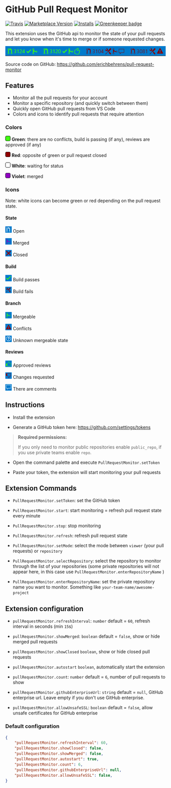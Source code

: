 # GitHub Pull Request Monitor

[![Travis](https://img.shields.io/travis/erichbehrens/pull-request-monitor.svg)](https://travis-ci.org/erichbehrens/pull-request-monitor)
[![Marketplace Version](https://vsmarketplacebadge.apphb.com/version/erichbehrens.pull-request-monitor.svg)](https://marketplace.visualstudio.com/items?itemName=erichbehrens.pull-request-monitor)
[![Installs](https://vsmarketplacebadge.apphb.com/installs/erichbehrens.pull-request-monitor.svg)](https://marketplace.visualstudio.com/items?itemName=erichbehrens.pull-request-monitor)
[![Greenkeeper badge](https://badges.greenkeeper.io/erichbehrens/pull-request-monitor.svg)](https://greenkeeper.io/)

This extension uses the GitHub api to monitor the state of your pull requests and let you know when it's time to merge or if someone requested changes.

![Statusbar items](images/statusBarItems.png)

Source code on GitHub: https://github.com/erichbehrens/pull-request-monitor

## Features

- Monitor all the pull requests for your account
- Monitor a specific repository (and quickly switch between them)
- Quickly open GitHub pull requests from VS Code
- Colors and icons to identify pull requests that require attention

### Colors

![color green](images/color-green.png) **Green**: there are no conflicts, build is passing (if any), reviews are approved (if any)

![color red](images/color-red.png) **Red**: opposite of green or pull request closed

![color white](images/color-white.png) **White**: waiting for status

![color violet](images/color-violet.png) **Violet**: merged

### Icons

Note: white icons can become green or red depending on the pull request state.

#### State

![icon](images/icon-state-open.png) Open

![icon](images/icon-state-merged.png) Merged

![icon](images/icon-state-closed.png) Closed

#### Build

![icon](images/icon-build-ok.png) Build passes

![icon](images/icon-build-ko.png) Build fails

#### Branch

![icon](images/icon-mergeable-ok.png) Mergeable

![icon](images/icon-mergeable-ko.png) Conflicts

![icon](images/icon-mergeable-unknown.png) Unknown mergeable state

#### Reviews

![icon](images/icon-reviews-ok.png) Approved reviews

![icon](images/icon-reviews-ko.png) Changes requested

![icon](images/icon-reviews-comments.png) There are comments

## Instructions

- Install the extension

- Generate a GitHub token here: https://github.com/settings/tokens

> **Required permissions:**
>
> If you only need to monitor public repositories enable `public_repo`, if you use private teams enable `repo`.

- Open the command palette and execute `PullRequestMonitor.setToken`

- Paste your token, the extension will start monitoring your pull requests

## Extension Commands

- `PullRequestMonitor.setToken`: set the GitHub token

- `PullRequestMonitor.start`: start monitoring = refresh pull request state every minute

- `PullRequestMonitor.stop`: stop monitoring

- `PullRequestMonitor.refresh`: refresh pull request state

- `PullRequestMonitor.setMode`: select the mode between `viewer` (your pull requests) or `repository`

- `PullRequestMonitor.selectRepository`: select the repository to monitor through the list of your repositories (some private repositories will not appear here, in this case use `PullRequestMonitor.enterRepositoryName` )

- `PullRequestMonitor.enterRepositoryName`: set the private repository name you want to monitor. Something like `your-team-name/awesome-project`

## Extension configuration

- `pullRequestMonitor.refreshInterval`: `number` default = `60`, refresh interval in seconds (min `15`s)

- `pullRequestMonitor.showMerged`: `boolean` default = `false`, show or hide merged pull requests

- `pullRequestMonitor.showClosed` `boolean`, show or hide closed pull requests

- `pullRequestMonitor.autostart` `boolean`, automatically start the extension

- `pullRequestMonitor.count`: `number` default = `6`, number of pull requests to show

- `pullRequestMonitor.githubEnterpriseUrl`: `string` default = `null`, GitHub enterprise url. Leave empty if you don't use GitHub enterprise.

- `pullRequestMonitor.allowUnsafeSSL`: `boolean` default = `false`, allow unsafe certificates for GitHub enterprise

### Default configuration

```json
{
    "pullRequestMonitor.refreshInterval": 60,
    "pullRequestMonitor.showClosed": false,
    "pullRequestMonitor.showMerged": false,
    "pullRequestMonitor.autostart": true,
    "pullRequestMonitor.count": 6,
    "pullRequestMonitor.githubEnterpriseUrl": null,
    "pullRequestMonitor.allowUnsafeSSL": false,
}
```
